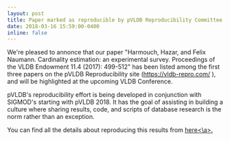 ```yaml
---
layout: post
title: Paper marked as reproducible by pVLDB Reproducibility Committee
date: 2018-03-16 15:59:00-0400
inline: false
---
```


We're pleased to annonce that our paper "Harmouch, Hazar, and Felix Naumann. Cardinality estimation: an experimental survey. Proceedings of the VLDB Endowment  11.4 (2017): 499-512" has been listed among the first three papers on the pVLDB Reproducibility site (https://vldb-repro.com/ ), and will be highlighted at the upcoming VLDB Conference.

pVLDB's reproducibility effort is being developed in conjunction with  SIGMOD's  starting with pVLDB 2018. It has the goal of assisting in building a culture  where sharing results, code, and scripts of database research is the norm rather than an exception. 

You can find all the details about reproducing this results from <a href='https://hpi.de//en/naumann/projects/repeatability/data-profiling/cardinality-estimation.html'>here<\a>. 